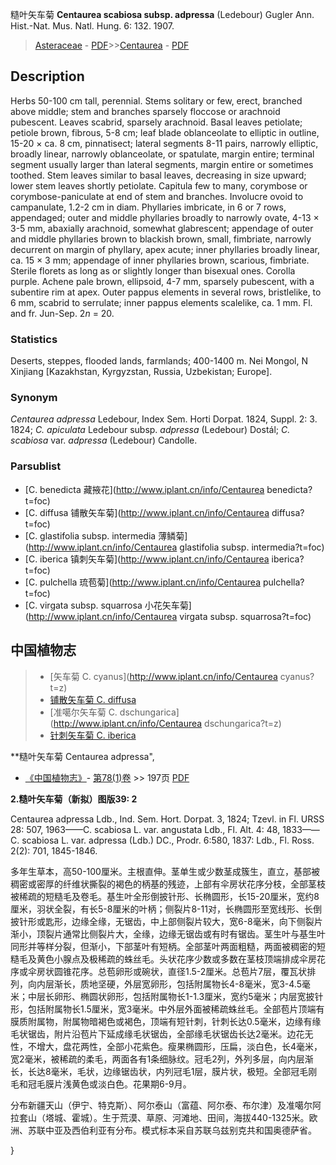 糙叶矢车菊 **Centaurea scabiosa subsp. adpressa** (Ledebour) Gugler Ann. Hist.-Nat. Mus. Natl. Hung. 6: 132. 1907.

> [Asteraceae](http://www.iplant.cn/info/Asteraceae?t=foc) - [PDF](http://www.iplant.cn/foc/pdf/Asteraceae.pdf)>>[Centaurea](http://www.iplant.cn/info/Centaurea?t=foc) - [PDF](http://www.iplant.cn/foc/pdf/Centaurea.pdf)

## Description

Herbs 50-100 cm tall, perennial. Stems solitary or few, erect, branched above middle; stem and branches sparsely floccose or arachnoid pubescent. Leaves scabrid, sparsely arachnoid. Basal leaves petiolate; petiole brown, fibrous, 5-8 cm; leaf blade oblanceolate to elliptic in outline, 15-20 × ca. 8 cm, pinnatisect; lateral segments 8-11 pairs, narrowly elliptic, broadly linear, narrowly oblanceolate, or spatulate, margin entire; terminal segment usually larger than lateral segments, margin entire or sometimes toothed. Stem leaves similar to basal leaves, decreasing in size upward; lower stem leaves shortly petiolate. Capitula few to many, corymbose or corymbose-paniculate at end of stem and branches. Involucre ovoid to campanulate, 1.2-2 cm in diam. Phyllaries imbricate, in 6 or 7 rows, appendaged; outer and middle phyllaries broadly to narrowly ovate, 4-13 × 3-5 mm, abaxially arachnoid, somewhat glabrescent; appendage of outer and middle phyllaries brown to blackish brown, small, fimbriate, narrowly decurrent on margin of phyllary, apex acute; inner phyllaries broadly linear, ca. 15 × 3 mm; appendage of inner phyllaries brown, scarious, fimbriate. Sterile florets as long as or slightly longer than bisexual ones. Corolla purple. Achene pale brown, ellipsoid, 4-7 mm, sparsely pubescent, with a subentire rim at apex. Outer pappus elements in several rows, bristlelike, to 6 mm, scabrid to serrulate; inner pappus elements scalelike, ca. 1 mm. Fl. and fr. Jun-Sep. 2*n* = 20.

### Statistics
Deserts, steppes, flooded lands, farmlands; 400-1400 m. Nei Mongol, N Xinjiang [Kazakhstan, Kyrgyzstan, Russia, Uzbekistan; Europe].

### Synonym
*Centaurea adpressa* Ledebour, Index Sem. Horti Dorpat. 1824, Suppl. 2: 3. 1824; *C. apiculata* Ledebour subsp. *adpressa* (Ledebour) Dostál; *C. scabiosa* var. *adpressa* (Ledebour) Candolle.

### Parsublist

* [C.  benedicta  藏掖花](http://www.iplant.cn/info/Centaurea benedicta?t=foc)
* [C.  diffusa  铺散矢车菊](http://www.iplant.cn/info/Centaurea diffusa?t=foc)
* [C.  glastifolia subsp. intermedia  薄鳞菊](http://www.iplant.cn/info/Centaurea glastifolia subsp. intermedia?t=foc)
* [C.  iberica  镇刺矢车菊](http://www.iplant.cn/info/Centaurea iberica?t=foc)
* [C.  pulchella  琉苞菊](http://www.iplant.cn/info/Centaurea pulchella?t=foc)
* [C.  virgata subsp. squarrosa  小花矢车菊](http://www.iplant.cn/info/Centaurea virgata subsp. squarrosa?t=foc)

## 中国植物志

> * [矢车菊  C.  cyanus](http://www.iplant.cn/info/Centaurea cyanus?t=z)
> * [铺散矢车菊  C.  diffusa](Centaurea-diffusa-铺散矢车菊.md)
> * [准噶尔矢车菊  C.  dschungarica](http://www.iplant.cn/info/Centaurea dschungarica?t=z)
> * [针刺矢车菊  C.  iberica](Centaurea-iberica-镇刺矢车菊.md)

**糙叶矢车菊 Centaurea adpressa",

* [《中国植物志》](http://www.iplant.cn/frps)- [第78(1)卷](http://www.iplant.cn/frps/vol/78(1)) >> 197页 [PDF](http://www.iplant.cn/frps/pdf/78(1)/197.PDF)

**2.糙叶矢车菊（新拟）图版39: 2**

Centaurea adpressa Ldb., Ind. Sem. Hort. Dorpat. 3, 1824; Tzevl. in Fl. URSS 28: 507, 1963——C. scabiosa L. var. angustata Ldb., Fl. Alt. 4: 48, 1833——C. scabiosa L. var. adpressa (Ldb.) DC., Prodr. 6:580, 1837: Ldb., Fl. Ross. 2(2): 701, 1845-1846.

多年生草本，高50-100厘米。主根直伸。茎单生或少数茎成簇生，直立，基部被稠密或密厚的纤维状撕裂的褐色的柄基的残迹，上部有伞房状花序分枝，全部茎枝被稀疏的短糙毛及卷毛。基生叶全形倒披针形、长椭圆形，长15-20厘米，宽约8厘米，羽状全裂，有长5-8厘米的叶柄；侧裂片8-11对，长椭圆形至宽线形、长倒披针形或匙形，边缘全缘，无锯齿，中上部侧裂片较大，宽6-8毫米，向下侧裂片渐小，顶裂片通常比侧裂片大，全缘，边缘无锯齿或有时有锯齿。茎生叶与基生叶同形并等样分裂，但渐小，下部茎叶有短柄。全部茎叶两面粗糙，两面被稠密的短糙毛及黄色小腺点及极稀疏的蛛丝毛。头状花序少数或多数在茎枝顶端排成伞房花序或伞房状圆锥花序。总苞卵形或碗状，直径1.5-2厘米。总苞片7层，覆瓦状排列，向内层渐长，质地坚硬，外层宽卵形，包括附属物长4-8毫米，宽3-4.5毫米；中层长卵形、椭圆状卵形，包括附属物长1-1.3厘米，宽约5毫米；内层宽披针形，包括附属物长1.5厘米，宽3毫米。中外层外面被稀疏蛛丝毛。全部苞片顶端有膜质附属物，附属物暗褐色或褐色，顶端有短针刺，针刺长达0.5毫米，边缘有缘毛状锯齿，附片沿苞片下延成缘毛状锯齿，全部缘毛状锯齿长达2毫米。边花无性，不增大，盘花两性，全部小花紫色。瘦果椭圆形，压扁，淡白色，长4毫米，宽2毫米，被稀疏的柔毛，两面各有1条细脉纹。冠毛2列，外列多层，向内层渐长，长达8毫米，毛状，边缘锯齿状，内列冠毛1层，膜片状，极短。全部冠毛刚毛和冠毛膜片浅黄色或淡白色。花果期6-9月。

分布新疆天山（伊宁、特克斯）、阿尔泰山（富蕴、阿尔泰、布尔津）及准噶尔阿拉套山（塔城、霍城）。生于荒漠、草原、河滩地、田间，海拔440-1325米。欧洲、苏联中亚及西伯利亚有分布。模式标本采自苏联乌兹别克共和国奥德萨省。

}